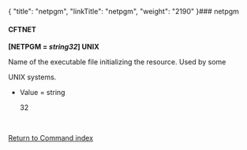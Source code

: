 {
    "title": "netpgm",
    "linkTitle": "netpgm",
    "weight": "2190"
}### <span id="netpgm"></span>netpgm

#### CFTNET

**\[NETPGM = *string32*\] UNIX**

Name of the executable file initializing the resource. Used by some
UNIX systems.

-   Value = string
    32

 

[Return to Command index](../)
